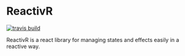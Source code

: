 # ReactivR

[![travis build](https://app.travis-ci.com/Djeg/reactivr.svg?token=pzmxhVJ66YPJNpcBzfcR&branch=master&status=unknown)](https://app.travis-ci.com/github/Djeg/reactivr)

ReactivR is a react library for managing states and effects
easily in a reactive way.
